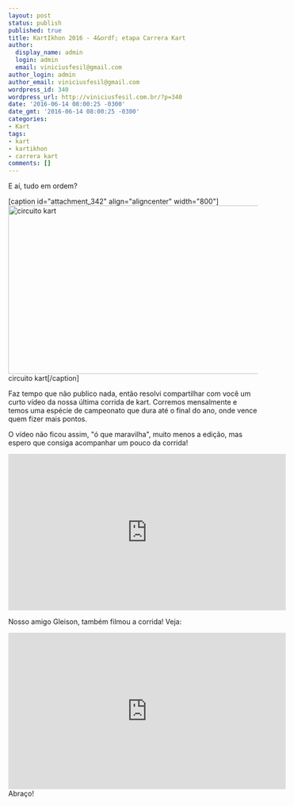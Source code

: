 ```yaml
---
layout: post
status: publish
published: true
title: KartIkhon 2016 - 4&ordf; etapa Carrera Kart
author:
  display_name: admin
  login: admin
  email: viniciusfesil@gmail.com
author_login: admin
author_email: viniciusfesil@gmail.com
wordpress_id: 340
wordpress_url: http://viniciusfesil.com.br/?p=340
date: '2016-06-14 08:00:25 -0300'
date_gmt: '2016-06-14 08:00:25 -0300'
categories:
- Kart
tags:
- kart
- kartikhon
- carrera kart
comments: []
---
```

<p>E a&iacute;, tudo em ordem?</p>
<p>[caption id="attachment_342" align="aligncenter" width="800"]<img class="size-full wp-image-342" src="http://viniciusfesil.com.br/wp-content/uploads/2016/06/vcjc8jlapdv5lvsrp6sp.gif" alt="circuito kart" width="800" height="339" /> circuito kart[/caption]</p>
<p>Faz tempo que n&atilde;o publico nada, ent&atilde;o resolvi compartilhar com voc&ecirc; um curto v&iacute;deo da nossa &uacute;ltima corrida de kart. Corremos mensalmente e temos uma esp&eacute;cie de campeonato que dura at&eacute; o final do ano, onde vence quem fizer mais pontos.</p>
<p>O v&iacute;deo n&atilde;o ficou assim, "&oacute; que maravilha", muito menos a edi&ccedil;&atilde;o, mas espero que consiga acompanhar um pouco da corrida!</p>
<p><iframe src="https://www.youtube.com/embed/nJhfT9fRXNk" width="560" height="315" frameborder="0" allowfullscreen="allowfullscreen"></iframe></p>
<p>Nosso amigo Gleison, tamb&eacute;m filmou a corrida! Veja:</p>
<p><iframe src="https://www.youtube.com/embed/gB_oPMEWluw" width="560" height="315" frameborder="0" allowfullscreen="allowfullscreen"></iframe><br />
Abra&ccedil;o!</p>
